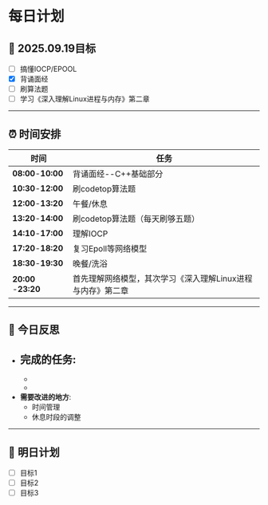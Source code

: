 # 每日计划

## 📝 2025.09.19目标
- [ ] 搞懂IOCP/EPOOL
- [x] 背诵面经
- [ ] 刷算法题
- [ ] 学习《深入理解Linux进程与内存》第二章

---

## ⏰ 时间安排

| 时间                 | 任务                                                        |
| -------------------- | ----------------------------------------------------------- |
| **08:00**-**10:00**  | 背诵面经--C++基础部分                                       |
| **10:30**-**12:00**  | 刷codetop算法题                                             |
| **12:00**-**13:20**  | 午餐/休息                                                   |
| **13:20**-**14:00**  | 刷codetop算法题（每天刷够五题）                             |
| **14:10**-**17:00**  | 理解IOCP                                                    |
| **17:20**-**18:20**  | 复习Epoll等网络模型                                         |
| **18:30**-**19:30**  | 晚餐/洗浴                                                   |
| **20:00** -**23:20** | 首先理解网络模型，其次学习《深入理解Linux进程与内存》第二章 |

---

## 🧠 今日反思
- **完成的任务**:
  - 
  - 
  - 
- **需要改进的地方**:
  - 时间管理
  - 休息时段的调整

---

## 🌟 明日计划
- [ ] 目标1
- [ ] 目标2
- [ ] 目标3